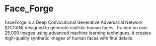 # Face_Forge
FaceForge is a Deep Convolutional Generative Adversarial Network (DCGAN) designed to generate realistic human faces. Trained on over 25,000 images using advanced machine learning techniques, it creates high-quality synthetic images of human faces with fine details.
